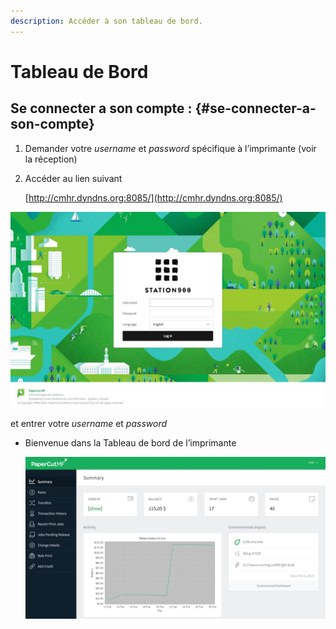 ```yaml
---
description: Accéder à son tableau de bord.
---
```


# Tableau de Bord

## Se connecter a son compte : {#se-connecter-a-son-compte}

1. Demander votre _username_ et _password_ spécifique à l’imprimante \(voir la réception\)
2. Accéder au lien suivant

   [http://cmhr.dyndns.org:8085/](http://cmhr.dyndns.org:8085/)

![](../.gitbook/assets/capture-de-cran-2018-02-28-a-14.50.31.jpg)

et entrer votre _username_ et _password_

* Bienvenue dans la Tableau de bord de l’imprimante

  ![](../.gitbook/assets/capture-de-cran-2018-02-28-a-17.49.46.jpg)

